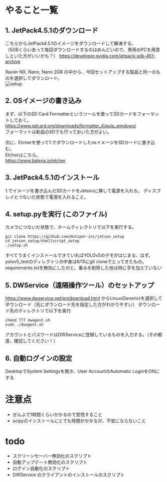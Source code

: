 # やること一覧
## 1. JetPack4.5.1のダウンロード
こちらからJetPack4.5.1のイメージをダウンロードして解凍する。  
（5GBくらいあって毎回ダウンロードするのはめんどいので、専用のPCを用意しといた方がいいかも？）
https://developer.nvidia.com/jetpack-sdk-451-archive

Xavier NX, Nano, Nano 2GB の中から、今回セットアップする製品と同一のものを選択してダウンロード。  
![setup](https://user-images.githubusercontent.com/60293562/134911421-9a1ecf7c-feb5-41cd-9d3a-d7ef6e44a2c2.png)


## 2. OSイメージの書き込み
まず、以下のSD Card Formatterというツールを使ってSDカードをフォーマットしておく。  
https://www.sdcard.org/downloads/formatter_4/eula_windows/  
フォーマットは新品のSDでも行っておいた方がよい。

次に、Etcherを使って1.でダウンロードしたosイメージをSDカードに書き込む。   
Etcherはこちら。  
https://www.balena.io/etcher

## 3. JetPack4.5.1のインストール
1.でイメージを書き込んだSDカードをJetsonに挿して電源を入れる。
ディスプレイとつないだ状態で電源を入れること。

## 4. setup.pyを実行 (このファイル)
カメラにつないだ状態で、ホームディレクトリで以下を実行する。
```
git clone https://github.com/Hutzper-inc/jetson_setup
cd jetson_setup/shellscript_setup
./setup.sh
```

すべてうまくインストールできていればYOLOv5のデモがはじまる、はず。  
yolov5_testのディレクトリの中身は6/15にgit cloneでとってきたもの。  
requirements.txtを無効にしたのと、重みを削除した他は特に手を加えていない

## 5. DWService（遠隔操作ツール）のセットアップ
https://www.dwservice.net/en/download.html からLinux(Generic)を選択してダウンロード（先にダウンロード先を指定した方がわかりやすい）
ダウンロード先のディレクトリで以下を実行
```
chmod 777 dwagent.sh
sudo ./dwagent.sh

```
アカウントとパスワードはDWServiceに登録しているものを入力する。（その都度、確認してください！）


## 6. 自動ログインの設定
DesktopでSystem Settingsを開き、User AccountのAutomatic LoginをONにする



# 注意点
* ぜんぶで1時間くらいかかるので覚悟すること
* scipyのインストールにとても時間がかかるが、不安にならないこと

# todo
* スクリーンセーバー無効化のスクリプト
* 自動アップデート無効化のスクリプト
* ログイン自動化のスクリプト
* DWService のクライアントのインストールのスクリプト

